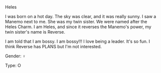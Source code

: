 Heles

I was born on a hot day. The sky was clear, and it was really sunny. I saw a Manemo next to me. She was my twin sister. We were named after the Heles Charm. I am Heles, and since it reverses the Manemo's power, my twin sister's name is Reverse.

I am told that I am bossy. I am bossy!!! I love being a leader. It's so fun. I think Reverse has PLANS but I'm not interested.

Gender: ♀

Type: O
